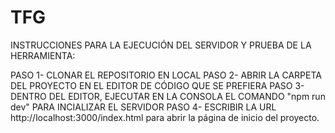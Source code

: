 # TFG

INSTRUCCIONES PARA LA EJECUCIÓN DEL SERVIDOR Y PRUEBA DE LA HERRAMIENTA:

PASO 1- CLONAR EL REPOSITORIO EN LOCAL 
PASO 2- ABRIR LA CARPETA DEL PROYECTO EN EL EDITOR DE CÓDIGO QUE SE PREFIERA
PASO 3- DENTRO DEL EDITOR, EJECUTAR EN LA CONSOLA EL COMANDO "npm run dev" PARA INCIALIZAR EL SERVIDOR
PASO 4- ESCRIBIR LA URL http://localhost:3000/index.html para abrir la página de inicio del proyecto.
